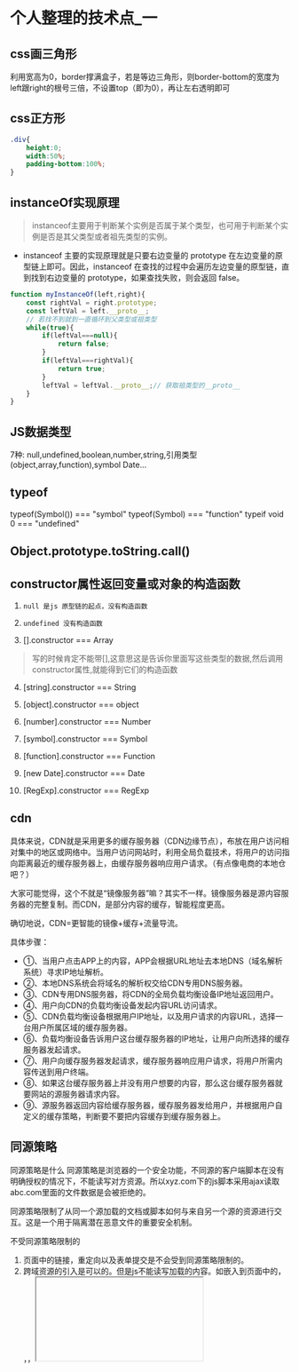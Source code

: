 # 个人整理的技术点_一

## css画三角形
利用宽高为0，border撑满盒子，若是等边三角形，则border-bottom的宽度为left跟right的根号三倍，不设置top（即为0），再让左右透明即可

## css正方形
```css
.div{
    height:0;
    width:50%;
    padding-bottom:100%;
}
```

## instanceOf实现原理
>instanceof主要用于判断某个实例是否属于某个类型，也可用于判断某个实例是否是其父类型或者祖先类型的实例。

- instanceof 主要的实现原理就是只要右边变量的 prototype 在左边变量的原型链上即可。因此，instanceof 在查找的过程中会遍历左边变量的原型链，直到找到右边变量的 prototype，如果查找失败，则会返回 false。

```js
function myInstanceOf(left,right){
    const rightVal = right.prototype;
    const leftVal = left.__proto__;
    // 若找不到就到一直循环到父类型或祖类型
    while(true){
        if(leftVal===null){
            return false;
        }
        if(leftVal===rightVal){
            return true;
        }
        leftVal = leftVal.__proto__;// 获取祖类型的__proto__
    }
}

```

## JS数据类型
7种:  null,undefined,boolean,number,string,引用类型(object,array,function),symbol           Date...

## typeof

typeof(Symbol())  === "symbol"
typeof(Symbol)    === "function"
typeif void 0     === "undefined"

## Object.prototype.toString.call()

## constructor属性返回变量或对象的构造函数

1. `null 是js 原型链的起点，没有构造函数`

2. `undefined 没有构造函数`

3. [].constructor  === Array  

> 写的时候肯定不能带[],这意思这是告诉你里面写这些类型的数据,然后调用constructor属性,就能得到它们的构造函数

4. [string].constructor === String

5. [object].constructor === object

6. [number].constructor === Number

7. [symbol].constructor === Symbol

8. [function].constructor === Function

9. [new Date].constructor === Date

10. [RegExp].constructor === RegExp


## cdn

具体来说，CDN就是采用更多的缓存服务器（CDN边缘节点），布放在用户访问相对集中的地区或网络中。当用户访问网站时，利用全局负载技术，将用户的访问指向距离最近的缓存服务器上，由缓存服务器响应用户请求。（有点像电商的本地仓吧？）

大家可能觉得，这个不就是“镜像服务器”嘛？其实不一样。镜像服务器是源内容服务器的完整复制。而CDN，是部分内容的缓存，智能程度更高。

确切地说，CDN=更智能的镜像+缓存+流量导流。

具体步骤：

- ①、当用户点击APP上的内容，APP会根据URL地址去本地DNS（域名解析系统）寻求IP地址解析。
- ②、本地DNS系统会将域名的解析权交给CDN专用DNS服务器。
- ③、CDN专用DNS服务器，将CDN的全局负载均衡设备IP地址返回用户。
- ④、用户向CDN的负载均衡设备发起内容URL访问请求。
- ⑤、CDN负载均衡设备根据用户IP地址，以及用户请求的内容URL，选择一台用户所属区域的缓存服务器。
- ⑥、负载均衡设备告诉用户这台缓存服务器的IP地址，让用户向所选择的缓存服务器发起请求。
- ⑦、用户向缓存服务器发起请求，缓存服务器响应用户请求，将用户所需内容传送到用户终端。
- ⑧、如果这台缓存服务器上并没有用户想要的内容，那么这台缓存服务器就要网站的源服务器请求内容。
- ⑨、源服务器返回内容给缓存服务器，缓存服务器发给用户，并根据用户自定义的缓存策略，判断要不要把内容缓存到缓存服务器上。

## 同源策略

同源策略是什么
同源策略是浏览器的一个安全功能，不同源的客户端脚本在没有明确授权的情况下，不能读写对方资源。所以xyz.com下的js脚本采用ajax读取abc.com里面的文件数据是会被拒绝的。

同源策略限制了从同一个源加载的文档或脚本如何与来自另一个源的资源进行交互。这是一个用于隔离潜在恶意文件的重要安全机制。

不受同源策略限制的
1. 页面中的链接，重定向以及表单提交是不会受到同源策略限制的。
2. 跨域资源的引入是可以的。但是js不能读写加载的内容。如嵌入到页面中的<script src="..."></script>，<img>，<link>，<iframe>等。

## JSONP
`JSONP的原型：创建一个回调函数，然后在远程服务上调用这个函数并且将JSON 数据形式作为参数传递，完成回调。`

将JSON数据填充进回调函数，这就是JSONP的JSON+Padding的含义。

## DNS

>DNS 是域名系统 (Domain Name System) 的缩bai写，是因特网的一项核心服务，它作为可以将域名和IP地址相互映射的一个分布式数据库，能够使人更方便的访问互联网，而不用去记住能够被机器直接读取的IP数串。这也是DNS的官方说法。

DNS的作用：在互联网中，其实没有类似于www.xxx.com这种域名方式，而替代的是以IP地址，如222.222.222.222，那我们在IE地址栏中应当输入222.222.222.222才能打开网站www.xxx.com。

但我们细想一下，互联网上的网站成千上万，如果每个网站登陆都需要记住一大串数字，那是不是特别不方便，对于记忆力不强的人，根本无法记住这么烦琐的数字。这个时候DNS就出现了，它的作用就是将222.222.222.222解析为www.xxx.com，那么我们登陆的时候就直接输入域名就可以了。



扩展资料：

每个IP地址都可以有一个主机名，主机名由一个或多个字符串组成，字符串之间用小数点隔开。有了主机名，就不要死记硬背每台IP设备的IP地址，只要记住相对直观有意义的主机名就行了。这就是DNS协议的功能。
主机名到IP地址的映射有两种方式：

- 1）静态映射，每台设备上都配置主机到IP地址的映射，各设备独立维护自己的映射表，而且只供本设备使用；
- 2）动态映射，建立一套域名解析系统（DNS），只在专门的DNS服务器上配置主机到IP地址的映射，网络上需要使用主机名通信的设备，首先需要到DNS服务器查询主机所对应的IP地址。通过主机名，最终得到该主机名对应的IP地址的过程叫做域名解析（或主机名解析）。在解析域名时，可以首先采用静态域名解析的方法，如果静态域名解析不成功，再采用动态域名解析的方法。可以将一些常用的域名放入静态域名解析表中，这样可以大大提高域名解析效率。

## h5&&c3新增

h5是html的最新版本，是14年由w3c完成标准制定。增强了，浏览器的原生功能，减少浏览器插件bai（eg：flash）的应用，提高用户体验满意度，让开发更加方便。
- h5新增的标签

新增元素

说明

video    表示一段视频并提供播放的用户界面    

audio    表示音频    
canvas    表示位图区域    
source    为video和audio提供数据源    
track    为video和audio指定字母    
svg    定义矢量图    

code    代码段    
figure    和文档有关的图例    

figcaption    图例的说明    

main    
time    日期和时间值    
mark    高亮的引用文字    
datalist    提供给其他控件的预定义选项    

keygen    秘钥对生成器控件    

output    计算值    
progress    进度条    
menu    菜单    

embed    嵌入的外部资源    

menuitem    用户可点击的菜单项    

menu    菜单    

template    

section    

nav    

aside    

article    

footer    

header    

- css3
css3被划分为模块，最重要的几个模块包括：选择器、框模型、背景和边框、文本效果、2D/3D 转换、动画、多列布局、用户界面
选择器

框模型

背景和边框
border-radius、box-shadow、border-image、
background-size：规定背景图片的尺寸
background-origin：规定背景图片的定位区域
background-clip：规定背景的绘制区域

文本效果（常用）
text-shadow：设置文字阴影
word-wrap：强制换行
word-break
css3提出@font-face规则，规则中定义了font-family、font-weight、font-style、font-stretch、src、unicode-range
2/3D转换
transform：向元素应用2/3D转换
transition：过渡
动画

@keyframes规则：
animation、animation-name、animation-duration等
用户界面（常用）
box-sizing、resize
css3新增伪类
```css
：nth-child()
：nth-last-child()
：only-child
：last-child
：nth-of-type()
：only-of-type()
：empty
：target  这个伪类允许我们选择基于URL的元素，如果这个元素有一个识别器（比如跟着一个#），那么:target会对使用这个ID识别器的元素增加样式。
：enabled  
：disabled
：checked
：not
```

## 数字三位逗号一分割
```js
//1. 递归
function formatNumber(str){
    let len = str.length - 3;
    if(len <= 0){
        return str;
    }
    return formatNumber(str.substr(0,len)) + "," + str.substr(len);
}
let money = formatNumber("1234567890");
console.log(money);
//2. RegExp.
// 数字格式化 1,123,000
"1234.567890".replace(/\B(?=(?:\d{3})+(?!\d))/g,",") // 结果：1,234,567,890，匹配的是后面是3*n个数字(而它的后面不是数字)的非单词边界(\B)
//"1,234.567,890",这个比较牛逼
"4451 2378.3500".replace(/\B(?=(?:\d{3})+(?!\d))/g,",");//
```

## 函数柯里化
```js
/**
 * 科里化函数,还是这个比较正宗
 * 在函数式编程中，科里化最重要的作用是把多参函数变为单参函数
 */
this.myPlugin.curry = function (func) {
    //得到从下标1开始的参数
    var args = Array.prototype.slice.call(arguments, 1);
    var that = this;
    return function () {
        var curArgs = Array.from(arguments); //当前调用的参数
        var totalArgs = args.concat(curArgs);
        if (totalArgs.length >= func.length) {
            //参数数量够了
            return func.apply(null, totalArgs);
        }
        else {
            //参数数量仍然不够
            totalArgs.unshift(func);
            return that.curry.apply(that, totalArgs);
        }
    }
}
```


```js
function cal(a,b,c,d){
    return a+b*c-d;
}

function curry(func,...args){
    return function(...subArgs){//每次都是返回新的函数!!
        const allArgs = [...args,...subArgs];
        if(allArgs.length>=func.length){
            func(...allArgs);
        }else{
            // allArgs.unshift(func);//把func加到开头
            return curry(func,...allArgs);
        }
    }
}

const newCal = curry(cal, 1, 2);

console.log(newCal(3, 4)); // 1+2*3-4=3
console.log(newCal(4, 5)); // 1+2*4-5=4
console.log(newCal(5, 6)); // 1+2*5-6=5
console.log(newCal(6, 7)); // 1+2*6-7=6

const newCal2 = newCal(8);

console.log(newCal2(9)); // 1+2*8-9=8
```

## new.target===undefined
则不是用new创建的

## 箭头函数

1. this为父级作用域的this
2. 本身无this、arguments、new.target
3. 没有原型，所以不能作为构造函数使用
4. 一般用于：事件处理函数、异步处理函数、其他临时性函数、为了绑定父级this、为了代码简洁
5. 对象的属性绝对不要使用箭头函数，因为小心this指向了window，拿不到该拿的东西

## 类

静态成员: 在内存中唯一的成员, 不论创建多少个对象都只有一个同名的成员存在

实例(对象)成员: 跟随对象的成员

1. 类声明不会被提升，存在暂时性死区
2. `类中的所有代码均在严格模式(对象中函数中的this指向调用该函数的对象实例)下进行`
3. 类的所有方法都是不可枚举的，会自动把所有方法放到原型上
4. 类的所有方法都不能当做构造函数使用，就是不让你new
5. 类的构造器必须使用new来调用

## 字段初始化器(ES7)

`有直接赋值的字段,可以直接写在constructor外面,它会自动放在构造函数里: this.xxx = xxxxx;`

注意: 

1). 使用static的字段初始化器，添加的是静态成员
2). **没有使用static的字段初始化器，添加的成员位于对象上**
3). **箭头函数在字段初始化器位置上,指向当前对象. 但是此时箭头函数不在原型上了,而是在每个实例对象上**
所以它(箭头函数时)浪费了内存空间占用,但绑定了this指向实例


## 如果函数没有return,就会默认return undefined;

## 传统的构造函数的问题

1. 属性和原型方法定义分离，降低了可读性
2. 原型成员上的东西可以被枚举,但其实我们是不希望这种情况发生的
3. 默认情况下，构造函数仍然可以被当作普通函数使用

## new关键字的执行过程

a. 开辟空间创建新的对象(会向内存申请一个空间存放对象)
b. 将构造函数内部的this指向该对象(`实际是指向内存中存放该匿名对象的空间`)
c. 执行构造函数内部的代码(`通过this关键字向对象中添加属性和方法`)
d. 返回新创建的对象(`就是这个this`)


## 构造函数内部原理

- 三步隐式变化

`1. 在函数体最前面隐式的加上var this={}`

暂时这么理解,并非最终形式: var this = {}; 所以AO{this:{name:'wjw',}}

2. 执行this.xxx = xxxxx;`并将这个匿名对象也就是这个this的__proto__指向构造函数自身原型对象上`
3. 在函数体最后面隐式的返回this
4. 但是若有显式的return {};则隐式的return this会失效
`注意这里返回的一定是 对象值 才会使返回隐式的this对象失效.`
比如:return 123;因为123属于原始值,有new了就不会返回原始值。而是仍然返回隐式的this

## Symbol.for原理实现
```js
const SymbolFor = (() => {
    const global = {};
    return function(name){
        console.log(global);
        if(!global[name]){
            global[name] = Symbol(name);
        }
        console.log(global);
        return global[name];
    }
})();
const syb1 = SymbolFor("abc");
const syb2 = SymbolFor("abc");
console.log(syb1 === syb2);
```


## ES6之前的模块引入方式和区别：
ES6之前模块引入主要是CommonJS(服务器)和AMD(浏览器)

- 没写完，待整理

## 圣杯模式--yaho
```js
var inherit = (function(){
    var F = function(){};
    return function(Target,Origin){
        F.prototype = Origin.prototype;
        Target.prototype = new F();
        Target.prototype.constuctor = Target;
        Target.prototype.uber = Origin.prototype;
    }
}());
```

## Object.create(null)

更干净,没有原型链上的属性。而`{}`的__proto__里面一堆原型链上的属性
```js
var o = Object.create(null,{
    a:{
           writable:true,
        configurable:true,
        value:'1'
    }
})
console.log(o);//很干净,
```
所以这个o.toString()会报Uncaught TypeError

- Object.create(Object.prototype) 和 {} 创建的对象在 打印台 上就一模一样了.

```js
//Demo1:
var a= {...省略很多属性和方法...};
//如果想要检查a是否存在一个名为toString的属性，你必须像下面这样进行检查：
if(Object.prototype.hasOwnProperty.call(a,'toString')){
    ...
}
//为什么不能直接用a.hasOwnProperty('toString')?因为你可能给a添加了一个自定义的hasOwnProperty
//你无法使用下面这种方式来进行判断,因为原型上的toString方法是存在的：
if(a.toString){}

//Demo2:
var a=Object.create(null)
//你可以直接使用下面这种方式判断，因为存在的属性，都将定义在a上面，除非手动指定原型：
if(a.toString){}

```


### 总结：
1. 你需要一个非常干净且高度可定制的对象当作数据字典的时候；
2. 想节省hasOwnProperty带来的一丢丢性能损失并且可以偷懒少些一点代码的时候

用Object.create(null)吧！其他时候，请用{}。

## 数组push内部原理
```js
Array.prototype.push = function(target){
    this[this.length] = target;
    this.length++;
}
```
所以length的初始值非常重要!!

## transform会引起重排吗

`不会，因为 GPU 进程会为其开启一个新的复合图层，不会影响默认复合图层（就是普通文档流），所以并不会影响周边的 DOM 结构，而属性的改变也会交给 GPU 处理，不会进行重排。`

> 使 GPU 进程开启一个新的复合图层的方式还有 3D 动画，过渡动画，以及 opacity 属性，还有一些标签，这些都可以创建新的复合图层。这些方式叫做硬件加速方式。你可以想象成新的复合图层和默认复合图层是两幅画，相互独立，不会彼此影响。降低重排的方式：要么减少次数，要么降低影响范围，创建新的复合图层就是第二种优化方式。`绝对布局虽然脱离了文档流，但不会创建新的复合图层，因此当绝对布局改变时，不会影响普通文档流的 render tree，但是依然会绘制整个默认复合图层`，对普通文档流是有影响的。普通文档流就是默认复合图层，不要介意我交换使用它们如果你要使用硬件加速方式降低重排的影响，请不要过度使用，创建新的复合图层是有额外消耗的，比如更多的内存消耗，并且在使用硬件加速方式时，配合 z-index 一起使用，尽可能使新的复合图层的元素层级等级最高。

## 实现function(func, times, wait ){}，传入func每隔wait时间，执行一次，执行times次
```js
function repeat(func, times, wait){
    return function(content){
        let count = 0;
        let timer = setInterval(function(){
            count++;
            func(content);
            if(count == times){
                clearInterval(timer);
            }
        },wait);
    }
}
const repeatFunc = repeat(alert, 4, 3000);
repeatFunc("Hello World!");
```

## 不能使用全局变量实现调用a()三次得到1，2，1......重复，使用了闭包存一个boolean值
```js
const a = (function(){
    var flag = 1;
    return function(){
        flag = flag == 3 ? 1 : flag;
        console.log(flag++);
    }
}());
a();
a();
a();
a();
a();
a();
```

## html页面如何真正彻底的禁止缓存呢？
在开发中经常有需求需要禁止HTML的缓存，如网上所说在head标签里加入如下代码：
<META HTTP-EQUIV="Pragma" CONTENT="no-cache">
<META HTTP-EQUIV="Cache-Control" CONTENT="no-cache">
<META HTTP-EQUIV="Expires" CONTENT="0">

<meta http-equiv="Cache-Control" content="no-cache"/>这个标签什么意思
　　Meta中的Cache-Control属性用来清除缓存（再访问这个网站要重新下载！）。Cache-Control指定请求和响应遵循的缓存机制。在请求消息或响应消息中设置Cache-Control并不会修改另一个消息处理过程中的缓存处理过程。
　　请求时的缓存指令包括no-cache、no-store、max-age、max-stale、min-fresh、only-if- cached，响应消息中的指令包括public、private、no-cache、no-store、no-transform、must- revalidate、proxy-revalidate、max-age。
Meta中的Cache-Control属性各个指令含义如下
Public：指示响应可被任何缓存区缓存
Private：指示对于单个用户的整个或部分响应消息，不能被共享缓存处理。这允许服务器仅仅描述当用户的部分响应消息，此响应消息对于其他用户的请求无效
no-cache：指示请求或响应消息不能缓存
no-store：用于防止重要的信息被无意的发布。在请求消息中发送将使得请求和响应消息都不使用缓存。
max-age：指示客户机可以接收生存期不大于指定时间（以秒为单位）的响应
min-fresh：指示客户机可以接收响应时间小于当前时间加上指定时间的响应
max-stale：指示客户机可以接收超出超时期间的响应消息。如果指定max-stale消息的值，那么客户机可以接收超出超时期指定值之内的响应消息。
no-siteapp：设置这个之后通过手机百度搜索打开网页时,百度会为你的网页进行转码

## HTTP的请求头设置Cache-Control


## 将HTML的所有标签替换成<&b>
```js
let newDom = document.getElementsByTagName("html")[0].outerHTML.replace(/<[a-zA-Z]+[1-6]*[^>]*>|<\/[a-zA-Z]+[1-6]*[^>]*>/g,"<&b>");
```

## 百分比时：top是根据包含块的高度，left是根据包含块宽度，而margin和padding是根据包含块的宽度决定的（它俩不论横纵都是根据宽度！！）
**绝对/固定定位之后包含块就是最近非static祖先元素的填充盒**

**设置为relative定位之后，是更具元素本身起点（左上角）进行移动，top、left等属性单位为%时，其值是基于父容器的高、宽值，也是包含块**

## 管道函数(只能是单参!!  <-->  可以利用柯里化将多参化为单参)
```js
const pipe = function(){
    let args = Array.from(arguments);
    // return function(val){//利用reduce
    //     return args.reduce(function(result,func){
    //         return func(result);//每次都把上一次返回的结果作为下一次的result传进来,然后继续调用func函数
    //     },val);//val是初始默认值
    // }
    // 或者这么写
    return function(val){
        for(let i = 0;i<args.length;i++){
            let func = args[i];
            val = func(val);
        }
        return val;
    }
}
```

## 函数防抖
- 应用场景: 文本框输入事件，窗口尺寸发生变化(window.onresize事件)的时候

- 实际就是保证触发某件事而之后,如果你频繁触发,那我就等你没再触发了,再开计时器,时间到了,我就运行回调函数,如果时间没到你又触发,那我就清空计时器,之前的计时就不作数啦!
```js
//利用闭包
const debounce = function(callback,time){//debounce的目的在于开启唯一一个计时器,返回一个函数
    let timer;//私有化变量,让这个timer始终都只有一个
    return function(){
        if(timer){
            clearTimeout(timer);//清除之前的计时,重新计时
        }
        let args = Array.prototype.slice.call(arguments,0);//真的想用this的话,可以在handle的最后一个参数传递想要的this,然后这里拿到数组最后一个参数即可
        timer = setTimeout(function(){
            callback.apply(null,args);
        },time);
    }
}

let handle = debounce(function(width){
    console.log(width);
},1000);
window.onresize = function(){
    handle(document.documentElement.clientWidth);//这里说不准有多少个参数
}
```

## 函数节流

- 保证一个时间段内只执行一次,只要时间没到,不管你调用多少次,我就啥都不做,也就是`固定时间频率运行`.时间到了执行完回调后再清空计时器
- 节流的应用场景对应用户输入的实时查询,这样的话用户隔一段时间就会看到实时关键词搜索的结果或提示
```js
//第三种,混合前两种方法,做个综合
const throttle = function(callback,time,immediately){
    if(immediately === undefined){//默认用时间戳
        immediately = true;
    }
    if(immediately){
        var t;
        return function(){
            let args = Array.prototype.slice.call(arguments,0);
            if(!t || (Date.now() - t >= time)){//之前没有计时或固定时间频率到了
                callback.apply(null,args);
                t = Date.now();
            }
        }
    }else{
        var timer;
        return function(){
            if(timer){
                return;
            }
            let args = Array.prototype.slice.call(arguments,0);//真的想用this的话,可以在handle的最后一个参数传递想要的this,然后这里拿到数组最后一个参数即可
            timer = setTimeout(function(){
                callback.apply(null,args);
                timer = null;//执行完后再清空
            },time);
        }
    }
}

// //第二种,时间戳,第一次马上执行,之后按固定频率执行
// const throttle = function(callback,time){
//     var t;
//     return function(){
//         let args = Array.prototype.slice.call(arguments,0);
//         if(!t || (Date.now() - t >= time)){//之前没有计时或固定时间频率到了
//             callback.apply(null,args);
//             t = Date.now();
//         }
//     }
// }



// //第一种,类似防抖,但不清空计时器,有计时器那就直接返回,啥也不干
// const throttle = function(callback,time){
//     let timer;
//     return function(){
//         if(timer){
//             return;
//         }
//         let args = Array.prototype.slice.call(arguments,0);//真的想用this的话,可以在handle的最后一个参数传递想要的this,然后这里拿到数组最后一个参数即可
//         timer = setTimeout(function(){
//             callback.apply(null,args);
//             timer = null;//执行完后再清空
//         },time);
//     }
// }
```

## 填充字符串(ES8)
```js
let str='apple'; 
let pasStr='xxx';
//不改变原字符串,返回新的字符串
str.padStart(str.length+pasStr.length,pasStr);   // "xxxapple"
str.padEnd(str.length+pasStr.length,pasStr);   // "xxxapple"
```

## 深度克隆(仅区分array/object和原始值)
```js
const myClone = function(obj, isDeep){
    if(Array.isArray(obj)){//数组
        if(isDeep){
            let newArr = [];
            for(let i = 0;i<obj.length;i++){
                newArr.push(myClone(obj[i], isDeep));
            }
            return newArr;
        }else{
            return obj.slice();
        }
    }else if(typeof obj === "object" && obj !== null){//对象
        let newObj = {};
        for(let prop in obj){
            if(isDeep){
                newObj[prop] = myClone(obj[prop], isDeep);
            }else{
                newObj[prop] = obj[prop];
            }
        }
        return newObj;
    }else{//函数等、原始类型
        return obj;
    }
}

```


## 闭包
闭包是指在 JavaScript 中，内部函数总是可以访问其所在的外部函数中声明的参数和变量，即使在其外部函数被返回（寿命终结）了之后。

或者说：内部函数被保存到外面环境中被使用就是闭包了

应用场景：`提供了许多与面向对象编程相关的好处 ---- 特别是数据隐藏和封装 ---- 有权访问私有变量和私有函数的公有方法`

## 打印出当前网页使用了多少种HTML元素
```js
const countEleType = () => {
    return [...new Set([...document.querySelectorAll("*")].map(el => el.tagName))].length;//取名字默认返回的都是大写,但我们这里不用管
}
```


## ie7body默认的margin上下margin15左右margin为10

## W3C规定垂直方向上的margin为auto时解析为0,水平方向时是自动吸收剩余空间(必须是块盒)

### 宽度为auto的绝对定位元素,通过left与right可以调整它的宽度
### 高度为auto的绝对定位元素,通过top与bottom可以调整它的高度

## "aaabbbcccdddeefggaa",转换成连续不重复的字符串例如:abcdefga
```js
let str = "aaabbbcccdddeefggaa";
let reg = /(\w)\1*/g;//\1是反向引用,表示匹配第一个分组匹配到的内容
str.replace(reg,"$1");
```

## 弱类型语言

弱类型语言是一种弱类型定义的语言，某一个变量被定义类型，该变量可以根据环境变化自动进行转换，不需要经过显性强制转换。弱类型语言包括vb 、PHP、javascript等语言。

- 强类型语言和弱类型语言区别
    - 无论是强类型语言还是弱类型语言，`判别的根本是是否会隐性的进行语言类型转变`。强类型语言在速度上略逊于弱类型语言，但是强类型定义语言带来的严谨性又能避免不必要的错误。

## Promise的fulfilled和resolved
- fulfilled是Promise规范


## 排序只有1，2，3三个元素的数组，不能统计1，2，3的个数。

假设，我们有三个指针：p1、p2、p3.p1从左侧开始，指向第一个非1的数字；p3从右侧开始，指向第一个非3的数字。p2从p1开始遍历，如果是2，p2继续遍历，直到p2遇到1或者3：

如果遇到1，则和p1进行交换，然后p1向右，指向第一个非1的数字

如果遇到3，则和p3进行交换，然后p3向左，指向第一个非3的数字

`p2在p3右侧，算法结束`。

总结一下上面的算法：

1. p1从左侧开始，指向第一个非1的数字；p3从右侧开始，指向第一个非3的数字。

2. p2从p1开始遍历，如果是2，p2继续遍历，直到p2遇到1或者3

3. 如果遇到1，则和p1进行交换，然后p1向右，指向第一个非1的数字

4. 如果遇到3，则和p3进行交换，然后p3向左，指向第一个非3的数字

5. 重复上面的步骤，直到p2在p3的右侧结束。

```C
void sort(int arr[],int len)
{
    int i = 0;//头指针指向0
    int  j = len - 1;//尾指针指向2
    int k = 0;

    while (arr[i] == 0)
        i++;
    k = i + 1;

    while (arr[j] == 2)
        j--;

    while (k < j)
    {
        if (arr[k] == 1)
            k++;
        else if (arr[k] == 0)
        {
            swap(arr[i], arr[k]);
            while (arr[i] == 0)
                i++;

        }
        else if (arr[k] == 2)
        {
            swap(arr[k], arr[j]);
            while (arr[j] == 2)
                j--;
        }
    }

}
```


## 滚动条宽度默认是17px(不管是浏览器自带的,还是元素的滚动条都是17px)
- offsetWidth(边框盒)包含滚动条宽度,而clientWidth(填充盒)不包含滚动条宽度

- 元素自己设置的overflow:scroll;就会出现滚动条,这个滚动条的宽度在填充盒的宽度里


## 实现一个函数，给定一个非负数整数 num，反复将各个位上的数字相加，直到结果为一位数。
```js
function addDigits(num){
	if(!num){
		return null;
	}
	const str = num.toString();
	let res = 0;
	for (let i = 0; i < str.length; i++) {
		res += +str.substring(i, i + 1);
	}
	if(res.toString().length === 1){
		return res;
	}else{
		return addDigits(res);
	}
	
}
console.log( addDigits(546) );	// 6		因为 5 + 4 + 6 = 15 => 1 + 5 = 6
```

## 描述一下script标签的async和defer的区别
defer会等到页面全部加载完成之后在进行脚本执行

async下载完毕会立即执行

此处可以说一下时间线的问题

## 写出下面程序的打印顺序，并简要说明原因
```js
    setTimeout(function () {
        console.log("set1");
        new Promise(function(resolve) {
            resolve();
        }).then(function () {
            new Promise(function (resolve) {
                resolve();
            }).then(function () {
                console.log("then4");
            })
            console.log('then2');
        })
    });
    new Promise(function (resolve) {
        console.log('pr1');
        resolve();
    }).then(function () {
        console.log('then1');
    });

    setTimeout(function() {
        console.log("set2");
    });
    console.log(2);

    new Promise(function (resolve) {
        resolve();
    }).then(function () {
        console.log('then3');
    })
```
答案：pr1 2 then1 then3 set1 then2 then4 set2 解析： promise 对象里面的函数会立即执行，而定时器的function会插入到任务队列的最后执行

## 链表的逆置

- 记得写

## 链表删除某个节点


## 字符串压缩
给你个字符串，利用反复出的字符串的 例如 aaabbbdddddfff 转化为a3b3d4f3 假设只包含大小写字母
```js
function zipStr(str) {
    var reg = /(\w)(\1*)/g
    console.log(str.replace(reg, function ($, $1, $2) {
        console.log($1, $2);
        return $1 + ($2.length + 1);
    }))
}
``` 

## 如何清除Node模块的缓存
1. 手动删除
2. `所有缓存的模块保存在require.cach中`，所以可以在被加载的模块中添加一行代码
```js
delete require.cache[module.filename]
```

## 关于em的小细节

浏览器默认font-size是16px,当font-size设置1em时,默认仍是inherit,也就是继承父元素的字体大小。`但当设置其他css属性的时候，1em就等于当前元素的字体大小`
```css
html {
    /* 2*16px=32px */
    font-size: 2em;
}
div {
    /* 2*32px=64px */
    font-size: 2em;
    /* 2*64px=128px */
    padding-bottom: 2em;
    background-color: aquamarine;
}
```

## 给出一个二叉树,用一个函数确定是否有一条从根节点到叶子节点的路径，这个路径上所有节点的值加在一起等于给定的sum的值。(思路：DFS + 求差 + 递归) leetcode112
```js
var hasPathSum = function(root, sum) {
  // 根节点为空
  if (root === null) return false;
  
  // 叶节点 同时 sum 参数等于叶节点值
  if (root.left === null && root.right === null) return root.val === sum;
  // 总和减去当前值，并递归
  sum = sum - root.val
  return hasPathSum(root.left, sum) || hasPathSum(root.right, sum);
};
```

## 通过上面我们对CommonJS规范和ES6规范的比较，我们总结一下两者的区别：

CommonJS模块是运行时加载，ES6模块是编译时输出接口
CommonJS模块输出的是一个值的复制，ES6模块输出的是值的引用
CommonJS加载的是整个模块，即将所有的方法全部加载进来，ES6可以单独加载其中的某个方法
CommonJS中this指向当前模块module.exports，ES6中this指向undefined
CommonJS默认非严格模式，ES6的模块自动采用严格模式


## e.target和e.currentTarget
- target: 触发事件的对象，谁触发谁命中。
- currentTarget: 绑定事件的对象，恒等于this，等于addEventListener前面的元素

## async和defer
https://www.jianshu.com/p/97409670450a/

https://www.cnblogs.com/jiasm/p/7683930.html

### 普通script
**`文档解析的过程中，如果遇到script脚本，就会停止页面的解析进行下载`（但是Chrome会做一个优化，如果遇到script脚本，会快速的查看后边有没有需要下载其他资源的，如果有的话，会先下载那些资源，然后再进行下载script所对应的资源，这样能够节省一部分下载的时间。**
资源的下载是在解析过程中进行的，虽说script1脚本会很快的加载完毕，但是他前边的script2并没有加载&执行，所以他只能处于一个挂起的状态，等待script2执行完毕后再执行。
当这两个脚本都执行完毕后，才会继续解析页面。

### defer
文档解析时，遇到设置了defer的脚本，就会在后台进行下载，但是并不会阻止文档的渲染，`当页面解析完毕后，会等到所有的defer脚本加载完毕并按照顺序执行，执行完毕后会触发DOMContentLoaded事件`。

### async
`async脚本会在加载完毕后立即执行，async脚本的加载不计入DOMContentLoaded事件统计`

也就是说下图两种情况都是有可能发生的

### 推荐的应用场景
defer
如果你的脚本代码依赖于页面中的DOM元素（文档解析完毕），或者被其他脚本文件依赖。
例：评论框、代码语法高亮、polyfill.js
async
如果你的脚本并不关心页面中的DOM元素（文档是否解析完毕），并且也不会产生其他脚本需要的数据。
例：百度统计

如果不太能确定的话，用defer总是会比async稳定。。。

## 不支持事件冒泡的事件
- UI事件
load,unload,scroll,resize
- 焦点事件
focus,blur
- 鼠标事件
mouseleave,mouseenter

原因是在于：**这些事件仅发生于自身上**，而它的任何父节点上的事件都不会产生，所以不会冒泡。

## JS中substr与substring的区别

js中substr和substring都是截取字符串中子串，非常相近，可以有一个或两个参数。

语法：substr(start [，length]) 第一个字符的索引是0，start必选 length可选

　　　substring(start [, end]) 第一个字符的索引是0，start必选 end可选

### 相同点：当有一个参数时，两者的功能是一样的，返回从start指定的位置直到字符串结束的子串

var str = "hello Tony";

str.substr(6);  //Tony

str.substring(6); //Tony

 
### 不同点：有两个参数时

（1）substr(start,length) 返回从start位置开始length长度的子串

“goodboy”.substr(1,6);   //oodboy

【注】当length为0或者负数，返回空字符串

（2）substring(start,end) 返回从start位置开始到end位置的子串（不包含end）

“goodboy”.substring(1,6);  //oodbo

【注】:

（1）substring 方法使用 start 和 end 两者中的较小值作为子字符串的起始点

（2）start 或 end 为 NaN 或者负数，那么将其替换为0


## 圣杯布局的最小尺寸问题

> 圣杯布局是基于左侧栏（#left）负外边距 margin-left: -100%;设置来实现的，**但是左侧栏上移有个前提条件，就是margin-left的负值(而-100%就是包含块的宽度，也就是center的宽度)与左侧栏（#自身的内容宽度相加后的值不大于上一行剩余空间，才可以实现左侧栏（#left）上移。这里中间栏(#center)完全占据上一行剩余空间，故剩余空间宽度为0，所以`margin-left的负值与左侧栏自身的内容宽度相加后的值不大于0才可以上移`，否则左侧栏（#left）仍然停留在第二行**，就无法实现圣杯布局目的。`所以中间栏（#center）的宽度需要不小于左侧栏（#left）宽度，才能满足圣杯布局的实现`。

圣杯布局的最小尺寸计算：若左侧栏（#left）宽度为X，右侧栏宽度为Y，那么容器（#container）`最小尺寸计算：2X+Y`。

在上述实例中，圣杯布局最小尺寸为2x200+150=550px。所以容器（#container）需要设置最小尺寸min-width:550px;,同时这里550px是容器边框盒的尺寸，为了避免采用默认内容盒尺寸进行转换计算，就采用设置：box-sizing:border-box;。


## ==和===区别

==， 两边值类型不同的时候，要先进行类型转换，再比较
===，不做类型转换，类型不同的一定不等。

### == 类型转换过程：

1. **如果类型不同，进行类型转换**
2. 判断比较的是否是 null 或者是 undefined, 如果是, 返回 true .
3. 判断两者类型是否为 string 和 number, 如果是, 将字符串转换成 number
4. 判断其中一方是否为 boolean, 如果是, 将 boolean 转为 number 再进行判断
5. 判断其中一方是否为 object 且另一方为 string、number 或者 symbol , 如果是, 将 object 转为原始类型再进行判断

### 经典面试题：[] == ![] 为什么是true
转化步骤：

- !运算符优先级最高，![]会被转为为false，因此表达式变成了：[] == false
- 根据上面第(4)条规则，如果有一方是boolean，就把boolean转为number，因此表达式变成了：[] == 0
- 根据上面第(5)条规则，把数组转为原始类型，调用数组的toString()方法，[]转为空字符串，因此表达式变成了：'' == 0
- 根据上面第(3)条规则，两边数据类型为string和number，把空字符串转为0，因此表达式变成了：0 == 0
- 两边数据类型相同，0 == 0 为 true


## new的实现原理及模拟代码
使用New命令时，它后面的函数会依次执行下面的步骤:

1. 创建一个空对象，作为要返回的对象实例；
2. 将这个空对象的隐式原型指向构造函数的prototype属性；
3. 将这个空对象赋值给构造函数内部的this关键字；
4. 开始执行构造函数内部的代码；
5. 返回原始值需要忽略，返回对象需要正常处理。

也就是说，构造函数内部，this指的是一个新生成的空对象，所有针对this的操作，都会发生在这个空对象上。构造函数之所以叫“构造函数”，就是说这个函数的目的，就是操作一个空对象（即this对象），将其“构造”为需要的样子。

如果构造函数内部有return语句，而且return后面跟着一个对象，new命令会返回return语句指定的对象；否则，就会不管return语句，返回this对象.

```js
function _New(constructor, ...params) {
  // 将 arguments 对象转为数组
  let args = [].slice.call(params);
  // 创建一个空对象,指向构造函数的原型
  // 就是把context的__proto__指向构造函数的原型
  // 这里就执行了New的第一步和第二步,因为他可以
  //let context = Object.create(constructor.prototype);
  let context = {};
  context.__proto__ = constructor.prototype;
  //Object.setPrototypeOf(context, constructor.prototype);//这跟上句一样
  // 执行构造函数，并将该构造函数内部的this指向空对象
  let result = constructor.apply(context, args);

  // 返回值处理
  return (typeof result === 'object' && result !== null) ? result : context
}

function Person(name, age) {
  this.name = name;
  this.age = age;
}

let fn1 = _New(Person, '张三', 10)
console.log(fn1)

```

构造函数作为模板，可以生成实例对象。但是，有时拿不到构造函数，只能拿到一个现有的对象。我们希望`以这个现有的对象作为模板，生成新的实例对象`(就是虽然没有拿到你的构造函数,但是我可以用你的实例作为模板,再造一个新的实例对象)，这时就可以使用Object.create()方法。
```js
var person1 = {
  name: '张三',
  age: 38,
  greeting: function() {
    console.log('Hi! I\'m ' + this.name + '.');
  }
};

var person2 = Object.create(person1);

person2.name; // 张三
person2.greeting() // Hi! I'm 张三.
```

## 关于文档对象

https://www.cnblogs.com/linxd/p/4519453.html

```js
console.log(Object.getPrototypeOf(document));//HTMLDocument
console.log(Object.getPrototypeOf(Object.getPrototypeOf(document)));//Document
console.log(Object.getOwnPropertyDescriptor(window, "document"));//configurable属性值为false， set函数没有定义，所以我们根本就不可能改变window.document.
```

**Node才是一切的起始**
```Document.__proto__ === Node```
**```document.__proto__ === HTMLDocument.prototype```**: 即document其实是HTMLDocument.prototype的构造函数(constructor)的一个实例
```HTMLDocument.__proto__ === Document```
```HTMLDocument.prototype.__proto__ === Document.prototype```
```HTMLElement.__proto__ === Element```
```document === window.document```

## 提前获取图片宽高
- 原理：浏览器可以在img.onload事件触发之前,就获取到图片的宽高了
    - **因为浏览器肯定是先获取到图片的头部数据，而头部中就有该图片的宽高信息，所以不用等图片加载完毕**
不断的setInterval监测就行了

## Function
`Function是JS引擎启动的时候直接放到内存当中的,其他的所有对象都是通过new 函数来创建的`

## console.log与dir
```js
console.log(Function.prototype);
// ƒ () { [native code] }
console.dir(Function.prototype);
// ƒ anonymous()
// apply: ƒ apply()
// arguments: (...)
// bind: ƒ bind()
// call: ƒ call()
// caller: (...)
// constructor: ƒ Function()
// length: 0
// name: ""
// toString: ƒ toString()
// Symbol(Symbol.hasInstance): ƒ [Symbol.hasInstance]()
// get arguments: ƒ ()
// set arguments: ƒ ()
// get caller: ƒ ()
// set caller: ƒ ()
// __proto__: Object
// [[FunctionLocation]]: <unknown>
// [[Scopes]]: Scopes[0]
```
明显看到dir更nb一些,只是说单单论这方面啊,log本身有很多别的特点


## ES5和ES6实现继承的区别
**ES5的继承：实质是先创造子类的实例对象this，然后再将父类的属性/方法添加到this上面(Parent.apply(this));**

**ES6的继承：实质是先创造父类的实例对象this(所以必须先在constructor内调用super()方法,否则使用this会报错),然后再用子类的构造函数修改this**

类的prototype属性和__proto__属性:

大多数浏览器的ES5实现之中，每一个对象都有__proto__属性，指向对应的构造函数的prototype属性。`Class作为构造函数的语法糖，同时有prototype属性和__proto__属性，因此同时存在两条继承链`。即：

1. 子类的 __proto__ 属性，表示构造函数的继承，总是指向父类。
2. 子类 prototype 属性的 __proto__ 属性，表示方法的继承，总是指向父类的 prototype 属性。

`另：ES6 可以继承原生数据结构（比如Array、String等）的构造函数，这是 ES5 无法做到的。`


## 手写reduce

MDN文档（reduce）：
以下是自我理解：
- reduce方法接受两个参数

    1. 回调函数callback参数有四个

        - total 累加值，每次执行回调执行返回的值。
        - item 当前需要处理值
        - index 当前值索引 （可选）
        - arr  当前数组 （可选）


    2. initialValue 默认值 （可选）

    -   如果传递initialValue第一次从索引0开始 首次返回默认值，如果没有提供初始值，则将使用数组中的第一个元素
    -   在没有默认值的空数组调用reduce会报错

```js
Array.prototype.myReduce = function (callback) {
    const initVal = arguments[1] ? arguments[1] : "";//获取默认值
    const len = this.length;//数组的长度
    if (!len && !initVal) {//没有默认值并且空数组就会报错
        throw new Error("'Rudece of empty array with no initial value'")
    }
    if (!len) {
        return initVal;//空数组不执行回调函数
    }
    let total = initVal ? initVal : this[0];//是否有默认值,没有就取第一项
    let i = initVal ? 0 : 1;
    while (i < len) {
        total = callback(total, this[i], i, this);//更新每次累加的值
        i++;
    }
    return total;
}
```

## 如何禁用缓存

在coding的过程中，页面请求经常会因为缓存问题造成一些问题，下面记录几种避开缓存的问题。
- 1. **在请求的url后面拼接随机数或者是时间戳**
- 2. 对于ajax请求，**将get请求改为post请求，post请求不经过缓存**

## 说说HTTP/3.0

尽管HTTP/2解决了很多1.1的问题，但HTTP/2仍然存在一些缺陷，这些缺陷并不是来自于HTTP/2协议本身，而是来源于底层的TCP协议，我们知道TCP链接是可靠的连接，如果出现了丢包，那么整个连接都要等待重传，`HTTP/1.1可以同时使用6个TCP连接，一个阻塞另外五个还能工作，但HTTP/2只有一个TCP连接，阻塞的问题便被放大了`。

由于TCP协议已经被广泛使用，我们很难直接修改TCP协议，基于此，**HTTP/3选择了一个折衷的方法——UDP协议，`HTTP/2在UDP的基础上`实现多路复用、0-RTT、TLS加密、流量控制、丢包重传等功能**。

## HTTP/2与HTTP/3

https://blog.csdn.net/howgod/article/details/102597450?utm_medium=distribute.pc_relevant.none-task-blog-BlogCommendFromMachineLearnPai2-2.control&depth_1-utm_source=distribute.pc_relevant.none-task-blog-BlogCommendFromMachineLearnPai2-2.control

## svg和canvas
`都是脱离文档流，而且他俩层级是最高的，他俩的谁更高？一样高，代码靠后胜出。`

## CSS响应式布局
不同的设备，比例都一样，正常显示

## 局部作用域和块级作用域
1.相同点
都是只可以在局部被访问。
2.不同点
a. 局部范围不同
局部作用域 : 仅限于 ‘函数体’ 内部声明的变量
块级作用域 : 一切大括号{} 内部使用let/const声明的变量
b. 优先级不同(执行上下文不同)
局部作用域优先级 > 块级作用域 (在函数体大括号内部，无论使用什么关键字声明var/let/const都是局部作用域)
c. 预解析规则不同
var : 显示变量提升。 （在声明前可以访问变量，获取的是undefined）
js编译器在预解析阶段,会把变量的声明提升到当前作用域最顶端，赋值语句还是在原地
let : 隐式变量提升。 （在声明前不可以访问变量，会报错）
变量的声明也会提前，但是不允许被访问
暂时性死区(隐式变量提升)。一旦在当前作用域使用let,则js编译器在预解析阶段会将该变量"绑定"这个作用域,不受任何外部影响 


## with的两大弊端
1. 泄露变量到全局作用域
2. 导致性能下降
这是为什么呢？

原因是 JavaScript 引擎会在编译阶段进行数项的性能优化。其中有些优化依赖于能够根据代码的词法进行静态分析，并预先确定所有变量和函数的定义位置，才能在执行过程中快速找到标识符。

但如果引擎在代码中发现了 with，它只能简单地假设关于标识符位置的判断都是无效的，因为无法知道传递给 with 用来创建新词法作用域的对象的内容到底是什么。

## JSON.stringify()内部处理

JSON.stringify():将value(Object,Array,String,Number...)序列化为JSON字符串
JSON.parse():将JSON数据解析为js原生值
toJSON(), 作为JSON.stringify中第二个参数(函数过滤器)补充 ,理解内部顺序很重要。
假设把一个对象传入JSON.stringify() 序列化对象的顺序如下：
- (1) 如果存在toJSON()方法而且能通过它取得有效的值，则调用该方法。否则，按默认顺序执行序列化
- (2) 如果提供了第二个参数，应用这个函数过滤器，传入的函数过滤器的值是第(1)步返回的值。
- (3) 对第(2)步 返回的每个值进行相应的序列化。
- (4) 如果提供了第三个参数，执行相应的格式化操作。
JSON.toJSONString():对象转JSON字符串。
 


1. JSON.stringify() 将值转换为相应的JSON格式：
2. `转换值如果有 toJSON() 方法，该方法定义什么值将被序列化。`
3. 非数组对象的属性不能保证以特定的顺序出现在序列化后的字符串中。
4. 布尔值、数字、字符串的包装对象在序列化过程中会自动转换成对应的原始值。
5. **undefined、任意的函数以及 symbol 值，在序列化过程中会被忽略(出现在非数组对象的属性值中时)**或者被转换成 null（出现在数组中时）。函数、undefined 被单独转换时，会返回 undefined，如JSON.stringify(function(){}) or JSON.stringify(undefined).
6. `对包含循环引用的对象（对象之间相互引用，形成无限循环）执行此方法，会抛出错误`
7. 所有以 symbol 为属性键的属性都会被完全忽略掉，即便 replacer 参数中强制指定包含了它们。
8. Date 日期调用了 toJSON() 将其转换为了 string 字符串（同Date.toISOString()），因此会被当做字符串处理。
9. NaN 和 Infinity 格式的数值及 null 都会被当做 null。
10. 其他类型的对象，包括 Map/Set/WeakMap/WeakSet，仅会序列化可枚举的属性。


## requestAnimationFrame

requestAnimationFrame是一个单回调，和setTimeout差不多区别是：setTimeout的时间是你指定的requestAnimationFrame你不用写时间，它的重绘时间间隔是根据不同浏览器的刷新频率自行脑补的- -所以有严重兼容问题，记得有封装好的处理兼容的函数。

`W3C 标准，requestAnimationFrame在浏览器每次刷新页面之前执行`(之前是何时？浏览器刷新频率才知道，不归你管)

## 重写valueOf达到判断改变
```js
var a = {
    num:0,
    valueOf:function(){
        return ++this.num;
    }
}
if(a==1&&a==2&&a==3){
    console.log('小样儿');
}
```

## Promise和async/await的区别
1. Promise是ES6，async/await是ES2017/ES8出现的
2. async/await相对于Promise来讲，写法更加简洁、优雅
3. reject状态：
    1）promise错误可以通过catch来捕捉，建议尾部捕获错误，
    2）async/await既可以用.then又可以用try-catch捕捉
4. 是一种语法糖,相当强大啊,但它并不能完全取代PromiseAPI,比如在setTimeout中return时,所以需要我们改造计时器函数
5. 调试
　async/await能够使得代码调试更简单。2个理由使得调试Promise变得非常痛苦:

　《1》不能在返回表达式的箭头函数中设置断点
　《2》如果你在.then代码块中设置断点，使用Step Over快捷键，调试器不会跳到下一个.then，因为它只会跳过异步代码。

　　　使用await/async时，你不再需要那么多箭头函数，这样你就可以像调试同步代码一样跳过await语句。

## UTF-8&GBK

为什么url需要encode

## 很多人不知道的是，重绘和回流其实和 Event loop 有关

https://www.jianshu.com/p/76bb929eae01

当 Event loop 执行完Microtasks 后，会判断 document 是否需要更新。因为浏览器是 60Hz 的刷新率，每 16ms 才会更新一次。
然后判断是否有 resize 或者 scroll ，有的话会去触发事件，所以 resize 和 scroll 事件也是至少 16ms才会触发一次，并且自带节流功能。
判断是否触发了 media query
更新动画并且发送事件
判断是否有全屏操作事件
执行 requestAnimationFrame 回调
执行 IntersectionObserver 回调，该方法用于判断元素是否可见，可以用于懒加载上，但是兼容性不好
更新界面
以上就是一帧中可能会做的事情。如果在一帧中有空闲时间，就会去执行 requestIdleCallback 回调

常见的引起重绘的属性
```
color
border-style
visibility
background
text-decoration
background-image
background-position
background-repeat
outline-color
outline
outline-style
border-radius
outline-width
box-shadow
background-size
```

常见引起回流属性和方法
`任何会改变元素几何信息(元素的位置和尺寸大小)的操作，都会触发重排`，下面列一些栗子

添加或者删除可见的DOM元素；
元素尺寸改变——边距、填充、边框、宽度和高度
内容变化，比如用户在input框中输入文字
浏览器窗口尺寸改变——resize事件发生时
计算 offsetWidth 和 offsetHeight 属性
设置 style 属性的值


## 高阶函数
满足以下两点任意一点即可：
1. 如果一个函数接收1个或多个函数作为参数
2. 函数内部 return 一个函数


## 如果v-for和v-if非要放在一起使用

应该没有bug，除了会报警告，反正我暂时不知道

## canvas和svg

Canvas 和 SVG 都允许您在浏览器中创建图形，但是它们在根本上是不同的。

Canvas
描述：

通过Javascript来绘制2D图形。
是逐像素进行渲染的。
其位置发生改变，会重新进行绘制。
SVG
描述：

一种使用XML描述的2D图形的语言
SVG基于XML意味着，SVG DOM中的每个元素都是可用的，可以为某个元素附加Javascript事件处理器。
在 SVG 中，每个被绘制的图形均被视为对象。如果 SVG 对象的属性发生变化，那么浏览器能够自动重现图形。
比较
Canvas

依赖分辨率
不支持事件处理器
弱的文本渲染能力
能够以 .png 或 .jpg 格式保存结果图像
最适合图像密集型的游戏，其中的许多对象会被频繁重绘
SVG

不依赖分辨率
支持事件处理器
最适合带有大型渲染区域的应用程序（比如谷歌地图）
复杂度高会减慢渲染速度（任何过度使用 DOM 的应用都不快）
不适合游戏应用


## css gpu加速
 filter属性，

 transform属性，

(尽量使用带Z的3D属性，        浏览器会在页面渲染前为3D属性创建独立复合图层，在运行时为2D属性创建，所以如果是2D会在动画开始和技术依然检测到重绘)

 opacity属性会使用gpu加速，

  好处是不会引起repait（重绘），完全由GPU处理，传统的动画中，比如用left 然后relative来处理，会引起重绘。


## 水平和垂直均居中

     1>     方案一 inline-block+text-align+table-cell+vertical-align

              .parent {text-align:center;display:table-cell;vertical-align:middle;}

              .child {display:inline-block;}

     2>     方案二 absolute+transform

              .parent {position:relative;}

              .child { position:absolute;left:50%;top:50%;transform:translate(-50%,-50%);}

     3>     方案三 flex+justify-content+align-items

              .parent {display:flex;justify-content:center;align-items:center;}


## for-of与for-in

1. for-in可以遍历数组或对象的可枚举属性
2. for-of不能遍历对象，因为for-of是用在可迭代对象上，也就是Array,Map,Set,String,arguments,TypedArray,NodeList等，遍历的是值而不是键

## 什么是可迭代对象

凡是部署了`Symbol.iterator`属性(这个属性值得是一个迭代器函数,也就是该函数返回一个迭代器),都称之为部署了迭代器接口,返回一个迭代器对象,对于原生数据结构部署了Iterator接口,`for...of...`会自动去遍历,如果没有的话,比如普通对象,就需要自己在Symbol.iterator属性上面部署

## JS中的迭代器

`**JS规定, 如果一个对象具有next方法, 并且该方法返回一个对象, 该对象的格式如下:**`

```js
{value: 值, done: 是否迭代完成}
```

则认为该对象是一个迭代器

含义：

- next方法：用于得到下一个数据
- 返回的对象
  - `value：下一个数据的值`
  - done：boolean(迭代是否完成)

## 迭代器创建函数
```js
// 迭代器创建函数  iterator creator
        function createIterator(arr) {
            let i = 0;//当前的数组下标
            return { 
                next() {
                    var result = {
                        value: arr[i],
                        done: i >= arr.length
                    }
                    i++;
                    return result;
                }
            }
        }
```


## 扩展Function
```js
Function.prototype.method=function (name,fn) {//（函数名称，函数本身）
   this.prototype[name]=fn;
   return this;//链式调用关键
};//这个函数的意思：为function对象增加函数，会用链式调用，链式调用有两个参数name,和fn

//使用的时候:
_$.method("AddEvent",function (type,fn) {//_$本身是一个functionm,它想要继承原型链上的东西
  fn();
}).method("getEvent",function (fn,e) {
  fn();
})
```

## Vue中computed/watch/methods的区别

首先它们(不包括methods)都是以Vue的依赖追踪机制为基础的，它们的共同点是：都是希望在依赖数据发生改变的时候，被依赖的数据根据预先定义好的函数，发生“自动”的变化。

相比于watch/computed，**methods不处理数据逻辑关系，只提供可调用的函数**


computed:

1. 支持缓存并且默认会取缓存，只有当依赖数据发生改变，才会重新计算
2. 不支持异步，当computed内有异步操作时无法监听数据的变化
3. 基于响应式依赖进行缓存的，即基于data、props中声明过的数据通过计算得到
4. 通常应用在多个属性通过复杂计算得到一个数据时
5. 若computed中的属性的属性值是函数，则默认会取get方法，return值即为该属性的属性值。当数据变化时，默认调用set

watch：

1. 不支持缓存，数据更改就会触发回调,监听的属性也必须是data、props中声明过的数据
2. 支持异步
3. 监听函数有两个参数，第一个是最新值，第二个是旧值
4. 通常应用在一个数据影响多个数据使用, watch 选项允许我们执行异步操作 ( 访问一个 API )，限制我们执行该操作的频率，并在我们得到最终结果前，设置中间状态。这些都是计算属性无法做到的
5. 监听的对象除了可以配置回调函数外，还可以配置两个参数，
    immediate: 组件加载立即触发回调函数执行
    deep: 深度监听，为了发现对象内部值的变化，对复杂类型的对象使用
**注意：deep监听不到数组的变动和对象的新增，参考vue数组变异，只有以响应式的方式触发才会被监听到**
监听的对象也可以写成字符串形式

`当需要在数据变化时执行异步或者开销较大的操作时，用watch，请勿滥用`


## vue有哪些指令

1、v-if：根据表达式的值的真假条件渲染元素。在切换时元素及它的数据绑定 / 组件被销毁并重建。
2、v-show：根据表达式之真假值，切换元素的 display CSS 属性。
3、v-for：循环指令，基于一个数组或者对象渲染一个列表，vue 2.0以上必须需配合 key值 使用。
4、v-bind：动态地绑定一个或多个特性，或一个组件 prop 到表达式。
5、v-on：用于监听指定元素的DOM事件，比如点击事件。绑定事件监听器。
6、v-model：实现表单输入和应用状态之间的双向绑定
7、v-pre：跳过这个元素和它的子元素的编译过程。可以用来显示原始 Mustache 标签。跳过大量没有指令的节点会加快编译。
8、v-once：只渲染元素和组件一次。随后的重新渲染，元素/组件及其所有的子节点将被视为静态内容并跳过。这可以用于优化更新性能。
9、v-text和{{}}表达式渲染数据，不解析标签。
10、v-html不仅可以渲染数据，而且可以解析标签。　

## vue的优点

Vue是一套用于构建用户界面的渐进式的JavaScript框架。

1. 体积小：压缩后只有33k；
2. 更高的运行效率：基于虚拟DOM，一种可以预先通过JavaScript进行各种计算，把最终的DOM操作计算出来并优化的技术，由于这种DOM操作属于预处理操作，并没有真实的操作DOM，所以叫做虚拟DOM；而jQuery是需要一直操作真实DOM的
3. 双向数据绑定：让开发者不用再去操作DOM对象，把更多的精力投入到业务逻辑上；
4. 生态丰富、学习成本低(相比于react、angular容易上手)：市场上拥有大量成熟、稳定的基于vue.js的ui框架及组件，拿来即用实现快速开发；对初学者友好、入门容易、学习资料多；
5. 和其他框架一样，Vue允许你将一个网页分割成可复用的组件，每个组件都包含属于自己的HTML、CSS、JavaScript，以用来渲染网页中相应的地方。如果我们构建了一个大型的应用，可能需要将东西分割成为各自的组件和文件，使用Vue的命令行工具，使快速初始化一个真实的工程变得非常简单。 


## canvas与css动画

canvas 相当于提供了一个画板，开发者用JS操作其2D绘图上下文就可以画图，非常自由。连续擦除并重绘图像就成了动画，但图像的计算需要时间，所以代码写不好帧率就会下降，也就是会卡顿。

CSS Animation 则是由浏览器实现的。开发者准备好一些关键帧，并给元素加上包含这些关键帧的动画属性，浏览器就会自动将元素从一帧渐变到另外一帧。因为是浏览器原生实现，所以性能较canvas而言会好一些，而且部分情况可以启动GPU计算，性能更上一层楼。

前面说了canvas的2D绘图上下文，是为了区别于其3D绘图上下文，也就是webGL。webGL支持GPU渲染3D图形，但是3D最终也得用2D表现出来，所以绝大部分成熟的canvas动画库都支持开启硬件加速，原理就是用 webGL 来渲染2D图形。


## webpack大致运行流程

**Webpack的运行流程是一个串行的过程**，从启动到结束依次执行以下流程：

1. 解析所有配置，生成一个配置对象options，并激活plugin的加载
2. 根据options开始初始化compiler对象，还有注册、初始化一些基础插件
3. 编译过程
    1). 生成chunk(每个入口都会构建一个chunk,一个chunk内有一个或多个模块)
    2). 构建模块依赖,这块最复杂
        (1). 从入口文件开始
        (2). 查看表中是否有这个模块，有则返回，没有则继续
        (3). 解析文件内容
        (4). 处理loaders(其实loader中还会进行pitch操作,也是关于缓存的,),从右向左执行
        (5). 生成AST抽象语法树
        (6). 记录依赖，保存到dependencies依赖数组中
        (7). 替换依赖函数(__webpack_require__)
        (8). 保存转换后的模块代码，记录到一张表中，类似键值对，为id和转换后的代码，id就是路径
        (9). 根据dependencies的内容递归加载模块
    3). 生成chunk assets
    4). 合并所有的chunk assets为一个assets,并生成最终的hash
4. 输出：根据assets，生成最终路径下的文件


## vue中的data为什么是函数

跟vue本身没关系，是因为js本身的特性

Object是引用数据类型，如果不用function返回，每个组件的data都是内存的同一个地址，一个数据改变了其他也改变了；

JavaScript只有函数构成作用域(注意理解作用域，只有函数{}构成作用域,对象的{}以及if(){}都不构成作用域),**`data是一个函数时，每个组件实例都有自己的作用域，每个实例相互独立，不会相互影响`**。

## v-if与v-show

### 区别
1. 手段：v-if是通过控制dom节点的存在与否来控制元素的显隐；v-show是通过设置DOM元素的display样式，block为显示，none为隐藏；
2. 编译过程：v-if切换有一个局部编译/卸载的过程，切换过程中合适地销毁和重建内部的事件监听和子组件；v-show只是简单的基于css切换；
3. 编译条件：v-if是惰性的，如果初始条件为假，则什么也不做；只有在条件第一次变为真时才开始局部编译（编译被缓存？编译被缓存后，然后再切换的时候进行局部卸载); v-show是在任何条件下（首次条件是否为真）都被编译，然后被缓存，而且DOM元素保留；
4. 性能消耗：v-if有更高的切换消耗；v-show有更高的初始渲染消耗；
### 使用场景
基于以上区别，因此，如果需要非常频繁地切换，则使用 v-show 较好；如果在运行时条件很少改变，则使用 v-if 较好。

### 总结
v-if判断是否加载，可以减轻服务器的压力，在需要时加载,但有更高的切换开销;v-show调整DOM元素的CSS的dispaly属性，可以使客户端操作更加流畅，但有更高的初始渲染开销。如果需要非常频繁地切换，则使用 v-show 较好；如果在运行时条件很少改变，则使用 v-if 较好。


## 502与504的区别

502 bad gateway 顾名思义 网关错误 后端服务器tomcat没有起来，应用服务的问题（前提是接入层7层正常的情况下）。

应用服务问题一种是应用本身问题；另一种是因为依赖服务问题比如依赖服务RT高，依赖的服务有大的读取（mysql慢查，http等），以至于调用方超过超时read时间；服务集群压力大时，也会出现502超时（502理解为不可响应或响应不过来，其实还是不可响应）。

504 gateway time-out 顾名思义 网关超时 一般计算机中的超时就是配置错了，此处一般指nginx做反向代理服务器时，所连接的服务器tomcat无响应导致的。

从网络角度，502已经与后端建立了连接，但超时；504与后端连接未建立，超时。

## gulp VS webpack:
1.**Gulp侧重于前端开发的 整个过程 的控制管理（像是流水线）**，我们可以通过给gulp配置不同的task（通过Gulp中的gulp.task()方法配置，比如启动server、sass/less预编译、文件的合并压缩等等）来让gulp实现不同的功能，从而构建整个前端开发流程。

2.Webpack有人也称之为 模块打包机 ，由此也可以看出**Webpack更侧重于模块打包**，当然我们可以把开发中的所有资源（图片、js文件、css文件等）都可以看成模块，最初Webpack本身就是为前端JS代码打包而设计的，后来被扩展到其他资源的打包处理。Webpack是通过loader（加载器）和plugins（插件）对资源进行处理的。

3.另外我们知道Gulp是对整个过程进行控制，所以在其配置文件（gulpfile.js）中配置的每一个task对项目中 该task配置路径下所有的资源 都可以管理。比如，对sass文件进行预编译的task可以对其配置路径下的所有sass文件进行预编译处理。

作者：Eva_cheng
链接：https://www.jianshu.com/p/9d7ac75e1c61

